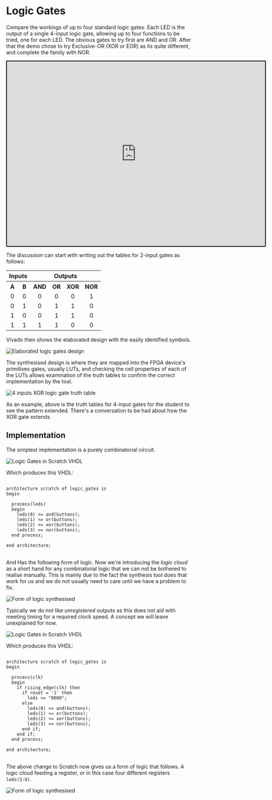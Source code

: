 # Logic Gates

Compare the workings of up to four standard logic gates. Each LED is the output of a single 4-input logic gate, allowing up to four functions to be tried, one for each LED. The obvious gates to try first are AND and OR. After that the demo chose to try Exclusive-OR (XOR or EOR) as its quite different, and complete the family with NOR.

<center>
  <iframe
    src="https://circuitverse.org/simulator/embed/logic-gates-acaf6127-d900-443a-9744-8d2c052dbfb2?theme=lite-born-spring&display_title=true&clock_time=true&fullscreen=true&zoom_in_out=true"
    style="border-width: 2; border-style: solid; border-color: black;"
    id="logic_gates"
    height="500"
    width="700"
    allowFullScreen>
  </iframe>
</center>

The discussion can start with writing out the tables for 2-input gates as follows:

<table style="margin-inline:auto;text-align:center;">
    <tr><th colspan="2">Inputs</th>  <th colspan="4">Outputs</th></tr>
    <tr><th>A</th> <th>B</th>        <th>AND</th> <th>OR</th> <th>XOR</th> <th>NOR</th></tr>
    <tr><td>0</td> <td>0</td>         <td>0</td>  <td>0</td>   <td>0</td>   <td>1</td> </tr>
    <tr><td>0</td> <td>1</td>         <td>0</td>  <td>1</td>   <td>1</td>   <td>0</td> </tr>
    <tr><td>1</td> <td>0</td>         <td>0</td>  <td>1</td>   <td>1</td>   <td>0</td> </tr>
    <tr><td>1</td> <td>1</td>         <td>1</td>  <td>1</td>   <td>0</td>   <td>0</td> </tr>
</table>

Vivado then shows the elaborated design with the easily identified symbols.

![Elaborated logic gates design](./images/vivado/logic_gates_elab.png)

The synthesised design is where they are mapped into the FPGA device's primitives gates, usually LUTs, and checking the cell properties of each of the LUTs allows examination of the truth tables to confirm the correct implementation by the tool.

![4 inputs XOR logic gate truth table](./images/vivado/xor4.png)

As an example, above is the truth tables for 4-input gates for the student to see the pattern extended. There's a conversation to be had about how the XOR gate extends.

## Implementation

The simplest implementation is a purely combinatorial circuit.

![Logic Gates in Scratch VHDL](./images/scratch_blocks/logic_gates_comb_scratch.png)

Which produces this VHDL:

<pre>
<code class="language-vhdl">
architecture scratch of logic_gates is
begin

  process(leds)
  begin
    leds(0) <= and(buttons);
    leds(1) <= or(buttons);
    leds(2) <= xor(buttons);
    leds(3) <= nor(buttons);
  end process;

end architecture;
</code>
</pre>

And Has the following form of logic. Now we're introducing the _logic cloud_ as a short hand for any combinatorial logic that we can not be bothered to realise manually. This is mainly due to the fact the synthesis tool does that work for us and we do not usually need to care until we have a problem to fix.

![Form of logic synthesised](./images/circuit_diagrams/logic_cloud.png)

Typically we do not like _unregistered_ outputs as this does not aid with meeting timing for a required clock speed. A concept we will leave unexplained for now.

![Logic Gates in Scratch VHDL](./images/scratch_blocks/logic_gates_reg_scratch.png)

Which produces this VHDL:

<pre>
<code class="language-vhdl">
architecture scratch of logic_gates is
begin

  process(clk)
  begin
    if rising_edge(clk) then
      if reset = '1' then
        leds <= "0000";
      else
        leds(0) <= and(buttons);
        leds(1) <= or(buttons);
        leds(2) <= xor(buttons);
        leds(3) <= nor(buttons);
      end if;
    end if;
  end process;

end architecture;
</code>
</pre>

The above change to Scratch now gives us a form of logic that follows. A logic cloud feeding a register, or in this case four different registers `leds(3:0)`.

![Form of logic synthesised](./images/circuit_diagrams/registered_logic_cloud.png)

